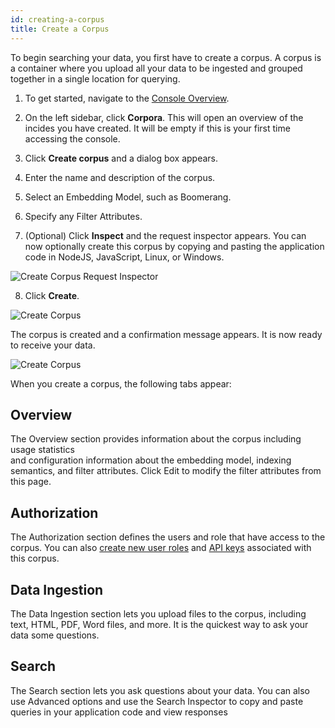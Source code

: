 ```yaml
---
id: creating-a-corpus
title: Create a Corpus
---
```


To begin searching your data, you first have to create a corpus. A corpus 
is a container where you upload all your data to be ingested and grouped 
together in a single location for querying.

1. To get started, navigate to the [Console Overview](https://console.vectara.com/overview).

2. On the left sidebar, click **Corpora**. This 
   will open an overview of the incides you have created. It will be empty 
   if this is your first time accessing the console.

3. Click **Create corpus** and a dialog box appears.
4. Enter the name and description of the corpus.
5. Select an Embedding Model, such as Boomerang.
6. Specify any Filter Attributes.
7. (Optional) Click **Inspect** and the request inspector appears. You can now 
   optionally create this corpus by copying and pasting the application code 
   in NodeJS, JavaScript, Linux, or Windows.

  ![Create Corpus Request Inspector](/img/create_corpus_request_inspector.png)

8. Click **Create**.

  ![Create Corpus](/img/create_corpus.png)

The corpus is created and a confirmation message appears. It is now ready to 
receive your data.

![Create Corpus](/img/create_corpus_success.png)

When you create a corpus, the following tabs appear:

## Overview

The Overview section provides information about the corpus including usage statistics  
and configuration information about the embedding model, indexing semantics, 
and filter attributes. Click Edit to modify the filter attributes from this page.

## Authorization

The Authorization section defines the users and role that have access to the 
corpus. You can also [create new user roles](/docs/learn/authentication/role-based-access-control) 
and [API keys](/docs/console-ui/manage-api-access) associated with this corpus.

## Data Ingestion

The Data Ingestion section lets you upload files to the corpus, including 
text, HTML, PDF, Word files, and more. It is the quickest way to ask your data 
some questions.

## Search

The Search section lets you ask questions about your data. You can also use 
Advanced options and use the Search Inspector to copy and paste queries in 
your application code and view responses